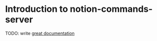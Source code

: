 # Introduction to notion-commands-server

TODO: write [great documentation](http://jacobian.org/writing/what-to-write/)
